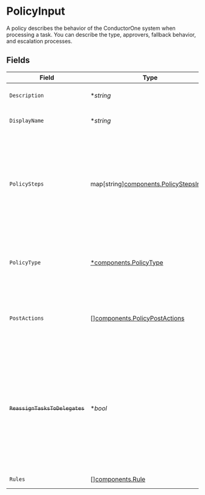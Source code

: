 # PolicyInput

A policy describes the behavior of the ConductorOne system when processing a task. You can describe the type, approvers, fallback behavior, and escalation processes.


## Fields

| Field                                                                                                                                                                   | Type                                                                                                                                                                    | Required                                                                                                                                                                | Description                                                                                                                                                             |
| ----------------------------------------------------------------------------------------------------------------------------------------------------------------------- | ----------------------------------------------------------------------------------------------------------------------------------------------------------------------- | ----------------------------------------------------------------------------------------------------------------------------------------------------------------------- | ----------------------------------------------------------------------------------------------------------------------------------------------------------------------- |
| `Description`                                                                                                                                                           | **string*                                                                                                                                                               | :heavy_minus_sign:                                                                                                                                                      | The description of the Policy.                                                                                                                                          |
| `DisplayName`                                                                                                                                                           | **string*                                                                                                                                                               | :heavy_minus_sign:                                                                                                                                                      | The display name of the Policy.                                                                                                                                         |
| `PolicySteps`                                                                                                                                                           | map[string][components.PolicyStepsInput](../../models/components/policystepsinput.md)                                                                                   | :heavy_minus_sign:                                                                                                                                                      | A map of string(policy type) to steps in a policy. This structure is leftover from a previous design, and should only ever have one key->value set.                     |
| `PolicyType`                                                                                                                                                            | [*components.PolicyType](../../models/components/policytype.md)                                                                                                         | :heavy_minus_sign:                                                                                                                                                      | Indicates the type of this policy. Can also be used to get the value from policySteps.                                                                                  |
| `PostActions`                                                                                                                                                           | [][components.PolicyPostActions](../../models/components/policypostactions.md)                                                                                          | :heavy_minus_sign:                                                                                                                                                      | An array of actions (ordered) to take place after a policy completes processing.                                                                                        |
| ~~`ReassignTasksToDelegates`~~                                                                                                                                          | **bool*                                                                                                                                                                 | :heavy_minus_sign:                                                                                                                                                      | : warning: ** DEPRECATED **: This will be removed in a future release, please migrate away from it as soon as possible.<br/><br/>Deprecated. Use setting in policy step instead |
| `Rules`                                                                                                                                                                 | [][components.Rule](../../models/components/rule.md)                                                                                                                    | :heavy_minus_sign:                                                                                                                                                      | The rules field.                                                                                                                                                        |